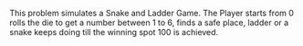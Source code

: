 This problem simulates a Snake and Ladder Game. The Player starts from 0 rolls the die to get a number between 1 to 6, finds a safe place, ladder or a snake keeps doing till the winning spot 100 is achieved.
